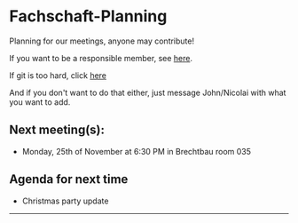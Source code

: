 # Fachschaft-Planning

Planning for our meetings, anyone may contribute!

If you want to be a responsible member,  see [here](contributing.md).

If git is too hard, click [here](https://github.com/fs-linguistics/Fachschaft-Planning/issues/new/choose) 

And if you don't want to do that either, just message John/Nicolai with what you want to add. 

## Next meeting(s):

- Monday, 25th of November at 6:30 PM in Brechtbau room 035

## Agenda for next time
- Christmas party update

---
